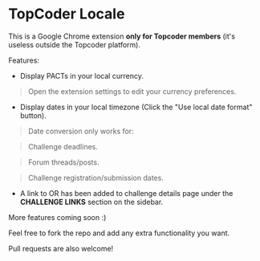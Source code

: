 # TopCoder Locale

This is a Google Chrome extension **only for Topcoder members** (it's useless outside the Topcoder platform).

Features:

* Display PACTs in your local currency.

> Open the extension settings to edit your currency preferences.

* Display dates in your local timezone (Click the "Use local date format" button).

> Date conversion only works for:

> Challenge deadlines.

> Forum threads/posts.

> Challenge registration/submission dates.

* A link to OR has been added to challenge details page under the **CHALLENGE LINKS** section on the sidebar.


More features coming soon :)

Feel free to fork the repo and add any extra functionality you want.

Pull requests are also welcome!